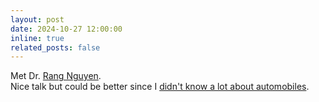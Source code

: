 ```yaml
---
layout: post
date: 2024-10-27 12:00:00
inline: true
related_posts: false
---
```


Met Dr. [Rang Nguyen](## "Team Lead Smart Mobility @ VinAI"). <br>Nice talk but could be better since I [didn't know a lot about automobiles](## "and prolly don't want to do it enthusiastically too.").